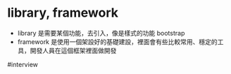 # library, framework

- library 是需要某個功能，去引入，像是樣式的功能 bootstrap
- framework 是使用一個架設好的基礎建設，裡面會有些比較常用、穩定的工具，開發人員在這個框架裡面做開發

#interview

